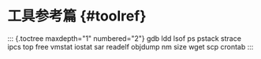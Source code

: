 # 工具参考篇 {#toolref}

::: {.toctree maxdepth="1" numbered="2"}
gdb ldd lsof ps pstack strace ipcs top free vmstat iostat sar readelf
objdump nm size wget scp crontab
:::
